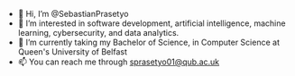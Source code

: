 - 👋 Hi, I’m @SebastianPrasetyo
- 👀 I’m interested in software development, artificial intelligence, machine learning, cybersecurity, and data analytics.
- 🌱 I’m currently taking my Bachelor of Science, in Computer Science at Queen's University of Belfast
- 📫 You can reach me through sprasetyo01@qub.ac.uk
